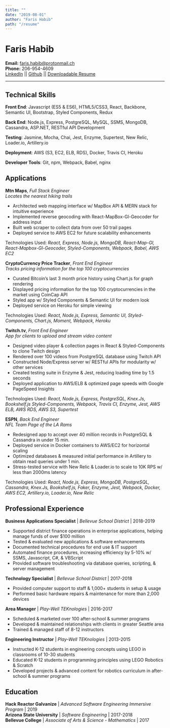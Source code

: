 ```yaml
---
title: ""
date: "2019-08-01"
author: "Faris Habib"
path: "/resume"
---
```


Faris Habib
============

   <b>Email:</b> faris.habib@protonmail.ch<br>
   <b>Phone:</b> 206-954-4609<br>
   [LinkedIn](https://www.linkedin.com/in/farishabib/) || [Github](https://github.com/fhabib229) || [Downloadable Resume]()

----

Technical Skills
---------

**Front End**:
Javascript (ES5 & ES6), HTML5/CSS3, React, Backbone, Semantic UI, Bootstrap, Styled Components, Redux

**Back End**:
Node.js, Express, PostgreSQL, MySQL, SSMS, MongoDB, Cassandra, ASP.NET, RESTful API Development

**Testing**:
Jasmine, Mocha, Chai, Jest, Enzyme, Supertest, New Relic, Loader.io, Artillery.io

**Deployment**:
AWS (S3, EC2, ELB, RDS), Docker, Travis CI, Heroku

**Developer Tools**:
Git, npm, Webpack, Babel, nginx

Applications
---------

**Mtn Maps**, *Full Stack Engineer*<br>
<i>Locates the nearest hiking trails</i>

* Architected web mapping interface w/ MapBox API & MERN stack for intuitive experience
* Implemented reverse geocoding with React-MapBox-Gl-Geocoder for address input
* Built web scraper to collect data from over 50 trail pages
* Deployed service to AWS EC2 for future scalability enhancements

Technologies Used:
<i>React, Express, Node.js, MongoDB, React-Map-Gl, React-Mapbox-Gl-Geocoder, Styled-Components, Webpack, Babel, AWS EC2</i>

**CryptoCurrency Price Tracker**, *Front End Engineer*<br>
<i>Tracks pricing information for the top 100 cryptocurrencies</i>

* Curated Bitcoin’s last 3 month price history using Chart.js for graph rendering
* Displayed pricing information for the top 100 cryptocurrencies in the market using CoinCap API
* Styled app w/ Styled Components & Semantic UI for modern look
* Deployed service on Heroku for simple viewing

Technologies Used:
<i>React, Node.js, Express, Semantic UI, Styled-Components, Chart.js, Moment, Webpack, Heroku</i>

**Twitch.tv**, *Front End Engineer*<br>
<i>App for clients to upload and stream video content</i>

* Designed video player & collection pages in React & Styled-Components to clone Twitch design
* Rendered over 100 videos from PostgreSQL database using Twitch API
* Constructed Node/Express server w/ RESTful APIs for modularity w/ other services
* Created testing suite in Enzyme & Jest, reducing loading time by 1.5 seconds
* Deployed application to AWS/ELB & optimized page speeds with Google PageSpeed Insights

Technologies Used:
<i>React, Node.js, Express, PostgreSQL, Knex.Js, Bookshelf.js Styled-Components, Webpack, Travis CI, Enzyme, Jest, AWS ELB, AWS RDS, AWS S3, Supertest</i>

**ESPN**, *Back End Engineer*<br>
<i>NFL Team Page of the LA Rams</i>

* Redesigned app to accept over 40 million records in PostgreSQL & Cassandra in under 15 min.
* Deployed service in Docker containers to AWS/EC2 for horizontal scaling
* Optimized databases & measured initial performance in Artillery to obtain read queries under 1 min.
* Stress-tested service with New Relic & Loader.io to scale to 10K RPS w/ less than 2000ms latency

Technologies Used:
<i>React, Node.js, Express, MongoDB, PostgreSQL, Cassandra, Knex.Js, Bookshelf.js, Faker, Enzyme, Jest, Webpack, Docker, AWS EC2, Artillery.io, Loader.io, New Relic</i>

Professional Experience
---------

**Business Applications Specialist** | *Bellevue School District* | 2018-2019

* Supported district finance operations in enterprise applications, helping manage funds of over $100 million
* Tested & evaluated new applications & software enhancements
* Documented technical procedures for end use & IT support
* Automated finance procedures, increasing efficiency by 5-10% w/ SSMS, Javascript, C#, & VBScript
* Provided software troubleshooting via database queries, scripting, & server management

**Technology Specialist** | *Bellevue School District* | 2017-2018

* Provided computer support to staff & 1,000+ students in setup & usage
* Performed basic hardware repairs & maintenance for more than 2,000 devices

**Area Manager** | *Play-Well TEKnologies* | 2016-2017

* Scheduled & marketed over 100 after-school & summer programs
* Developed & maintained relationships with clients in greater Seattle area
* Trained & managed staff of 8-12 instructors

**Engineering Instructor** | *Play-Well TEKnologies* | 2013-2015

* Instructed K-12 students in engineering concepts using LEGO in classrooms of 10-30 students
* Educated K-12 students in programming principles using LEGO Robotics & Scratch
* Developed projects & advanced content for robotics curriculum in after-school & summer programs

Education
---------

**Hack Reactor Galvanize** | *Advanced Software Engineering Immersive Program* | 2019<br>
**Arizona State University** | *Software Engineering* | 2017-2018<br>
**Bellevue College** | *Associate of Arts & Science - Mathematics* | 2017<br>




